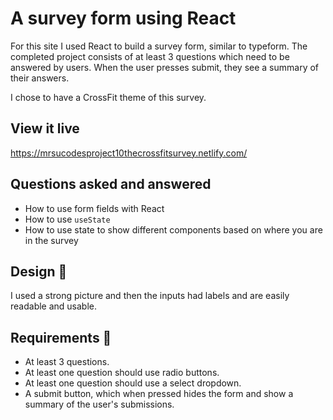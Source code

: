 # A survey form using React 

For this site I used React to build a survey form, similar to typeform. The completed project consists of at least 3 questions which need to be answered by users. When the user presses submit, they see a summary of their answers.

I chose to have a CrossFit theme of this survey.

## View it live

https://mrsucodesproject10thecrossfitsurvey.netlify.com/

## Questions asked and answered

* How to use form fields with React
* How to use `useState`
* How to use state to show different components based on where you are in the survey

## Design 🎨

I used a strong picture and then the inputs had labels and are easily readable and usable.

## Requirements 🧪

* At least 3 questions.
* At least one question should use radio buttons.
* At least one question should use a select dropdown.
* A submit button, which when pressed hides the form and show a summary of the user's submissions.

